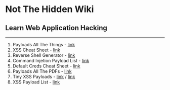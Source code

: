 # Not The Hidden Wiki

## Learn Web Application Hacking
-----

1. Payloads All The Things - [link](https://github.com/swisskyrepo/PayloadsAllTheThings)
2. XSS Cheat Sheet - [link](https://portswigger.net/web-security/cross-site-scripting/cheat-sheet)
3. Reverse Shell Generator - [link](https://www.revshells.com/)
4. Command Injetion Payload List - [link](https://github.com/payloadbox/command-injection-payload-list)
5. Default Creds Cheat Sheet - [link](https://github.com/ihebski/DefaultCreds-cheat-sheet)
6. Payloads All The PDFs - [link](https://github.com/luigigubello/PayloadsAllThePDFs)
7. Tiny XSS Payloads - [link](https://github.com/terjanq/Tiny-XSS-Payloads) / [link](https://tinyxss.terjanq.me/)
8. XSS Payload List - [link](https://github.com/payloadbox/xss-payload-list)